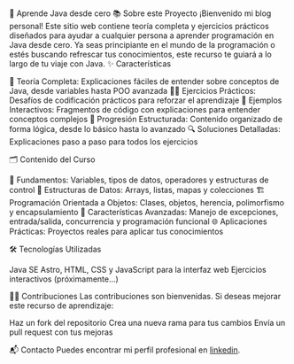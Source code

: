 🚀 Aprende Java desde cero
📚 Sobre este Proyecto
¡Bienvenido mi blog personal! Este sitio web contiene teoría completa y ejercicios prácticos diseñados para ayudar a cualquier persona a aprender programación en Java desde cero. Ya seas principiante en el mundo de la programación o estés buscando refrescar tus conocimientos, este recurso te guiará a lo largo de tu viaje con Java.
✨ Características

📖 Teoría Completa: Explicaciones fáciles de entender sobre conceptos de Java, desde variables hasta POO avanzada
🏋️‍♂️ Ejercicios Prácticos: Desafíos de codificación prácticos para reforzar el aprendizaje
🧩 Ejemplos Interactivos: Fragmentos de código con explicaciones para entender conceptos complejos
🎯 Progresión Estructurada: Contenido organizado de forma lógica, desde lo básico hasta lo avanzado
🔍 Soluciones Detalladas: Explicaciones paso a paso para todos los ejercicios

🗂️ Contenido del Curso

👶 Fundamentos: Variables, tipos de datos, operadores y estructuras de control
🧠 Estructuras de Datos: Arrays, listas, mapas y colecciones
🏗️ Programación Orientada a Objetos: Clases, objetos, herencia, polimorfismo y encapsulamiento
🧰 Características Avanzadas: Manejo de excepciones, entrada/salida, concurrencia y programación funcional
🌐 Aplicaciones Prácticas: Proyectos reales para aplicar tus conocimientos

🛠️ Tecnologías Utilizadas

Java SE
Astro, HTML, CSS y JavaScript para la interfaz web
Ejercicios interactivos (próximamente...)

👨‍💻 Contribuciones
Las contribuciones son bienvenidas. Si deseas mejorar este recurso de aprendizaje:

Haz un fork del repositorio
Crea una nueva rama para tus cambios
Envía un pull request con tus mejoras

📬 Contacto
Puedes encontrar mi perfil profesional en [linkedin](https://www.linkedin.com/in/alejandro-plata-cort%C3%A9s-730526349/).
